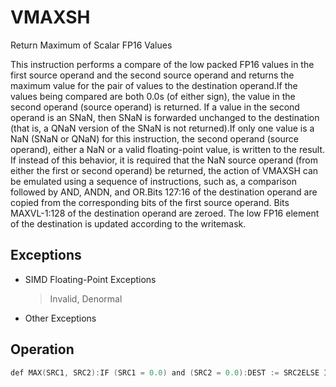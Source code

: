 # VMAXSH

Return Maximum of Scalar FP16 Values

This instruction performs a compare of the low packed FP16 values in the first source operand and the second source operand and returns the maximum value for the pair of values to the destination operand.If the values being compared are both 0.0s (of either sign), the value in the second operand (source operand) is returned.
If a value in the second operand is an SNaN, then SNaN is forwarded unchanged to the destination (that is, a QNaN version of the SNaN is not returned).If only one value is a NaN (SNaN or QNaN) for this instruction, the second operand (source operand), either a NaN or a valid floating-point value, is written to the result.
If instead of this behavior, it is required that the NaN source operand (from either the first or second operand) be returned, the action of VMAXSH can be emulated using a sequence of instructions, such as, a comparison followed by AND, ANDN, and OR.Bits 127:16 of the destination operand are copied from the corresponding bits of the first source operand.
Bits MAXVL-1:128 of the destination operand are zeroed.
The low FP16 element of the destination is updated according to the writemask.

## Exceptions

- SIMD Floating-Point Exceptions
  > Invalid, Denormal
- Other Exceptions

## Operation

```C
def MAX(SRC1, SRC2):IF (SRC1 = 0.0) and (SRC2 = 0.0):DEST := SRC2ELSE IF (SRC1 = NaN):DEST := SRC2ELSE IF (SRC2 = NaN):DEST := SRC2ELSE IF (SRC1 > SRC2):DEST := SRC1ELSE:DEST := SRC2VMAXSH dest, src1, src2IF k1[0] OR *no writemask*:DEST.fp16[0] := MAX(SRC1.fp16[0], SRC2.fp16[0])ELSE IF *zeroing*:DEST.fp16[0] := 0// else dest.fp16[j] remains unchangedIntel C/C++ Compiler Intrinsic EquivalentVMAXSH __m128h _mm_mask_max_round_sh (__m128h src, __mmask8 k, __m128h a, __m128h b, int sae);VMAXSH __m128h _mm_maskz_max_round_sh (__mmask8 k, __m128h a, __m128h b, int sae);VMAXSH __m128h _mm_max_round_sh (__m128h a, __m128h b, int sae);VMAXSH __m128h _mm_mask_max_sh (__m128h src, __mmask8 k, __m128h a, __m128h b);VMAXSH __m128h _mm_maskz_max_sh (__mmask8 k, __m128h a, __m128h b);VMAXSH __m128h _mm_max_sh (__m128h a, __m128h b);
```
